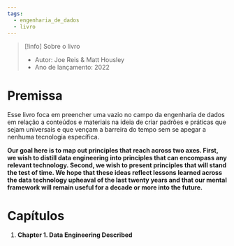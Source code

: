 ```yaml
---
tags:
  - engenharia_de_dados
  - livro
---
```

> [!info] Sobre o livro
> - Autor: Joe Reis & Matt Housley
> - Ano de lançamento: 2022


# Premissa

Esse livro foca em preencher uma vazio no campo da engenharia de dados em relação a conteúdos e materiais na ideia de criar padrões e práticas que sejam universais e que vençam a barreira do tempo sem se apegar a nenhuma tecnologia específica.

**Our goal here is to map out principles that reach across two axes. First, we wish to distill data engineering into principles that can encompass any relevant technology. Second, we wish to present principles that will stand the test of time. We hope that these ideas reflect lessons learned across the data technology upheaval of the last twenty years and that our mental framework will remain useful for a decade or more into the future.**

# Capítulos

1. **Chapter 1. Data Engineering Described**
